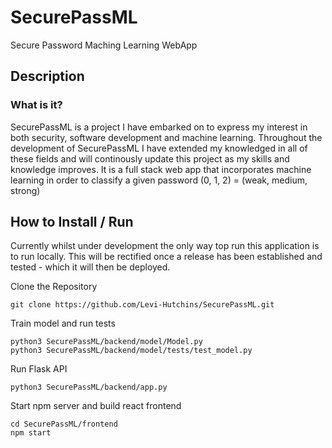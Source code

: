 # SecurePassML
Secure Password Maching Learning WebApp

## Description
### What is it?
SecurePassML is a project I have embarked on to express my interest in both security, software development and machine learning. Throughout the development of SecurePassML I have extended my knowledged in all of these fields and will continously update this project as my skills and knowledge improves.
It is a full stack web app that incorporates machine learning in order to classify a given password (0, 1, 2) = (weak, medium, strong) 

## How to Install / Run
Currently whilst under development the only way top run this application is to run locally. This will be rectified once a release has been established and tested - which it will then be deployed.

Clone the Repository
```
git clone https://github.com/Levi-Hutchins/SecurePassML.git
```
Train model and run tests
```
python3 SecurePassML/backend/model/Model.py
python3 SecurePassML/backend/model/tests/test_model.py
```
Run Flask API
```
python3 SecurePassML/backend/app.py
```
Start npm server and build react frontend
```
cd SecurePassML/frontend
npm start
```

